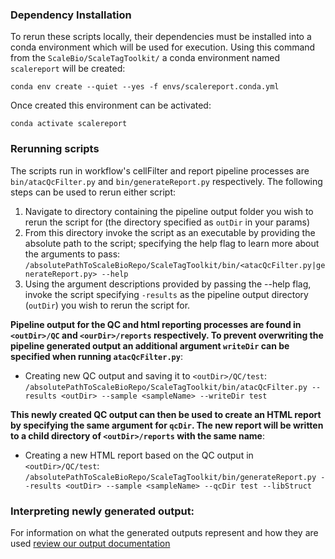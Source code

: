 ### Dependency Installation
To rerun these scripts locally, their dependencies must be installed into a conda environment which will be used for execution. Using this command from the `ScaleBio/ScaleTagToolkit/` a conda environment named `scalereport` will be created:

`conda env create --quiet --yes -f envs/scalereport.conda.yml`

Once created this environment can be activated:

`conda activate scalereport`

### Rerunning scripts
The scripts run in workflow's cellFilter and report pipeline processes are `bin/atacQcFilter.py` and `bin/generateReport.py` respectively. 
The following steps can be used to rerun either script: <br>
1. Navigate to directory containing the pipeline output folder you wish to rerun the script for (the directory specified as `outDir` in your params)
2. From this directory invoke the script as an executable by providing the absolute path to the script; specifying the help flag to learn more about the arguments to pass: <br>
`/absolutePathToScaleBioRepo/ScaleTagToolkit/bin/<atacQcFilter.py|generateReport.py> --help`
3. Using the argument descriptions provided by passing the --help flag, invoke the script specifying `-results` as the pipeline output directory (`outDir`) you wish to rerun the script for. <br>

**Pipeline output for the QC and html reporting processes are found in `<outDir>/QC` and `<ourDir>/reports` respectively. To prevent overwriting the pipeline generated output an additional argument `writeDir` can be specified when running `atacQcFilter.py`**: 
- Creating new QC output and saving it to `<outDir>/QC/test`: <br> `/absolutePathToScaleBioRepo/ScaleTagToolkit/bin/atacQcFilter.py --results <outDir> --sample <sampleName> --writeDir test`

**This newly created QC output can then be used to create an HTML report by specifying the same argument for `qcDir`. The new report will be written to a child directory of `<outDir>/reports` with the same name**:
- Creating a new HTML report based on the QC output in `<outDir>/QC/test`: <br> `/absolutePathToScaleBioRepo/ScaleTagToolkit/bin/generateReport.py --results <outDir> --sample <sampleName> --qcDir test --libStruct`


### Interpreting newly generated output: 
For information on what the generated outputs represent and how they are used [review our output documentation](outputs.md)


